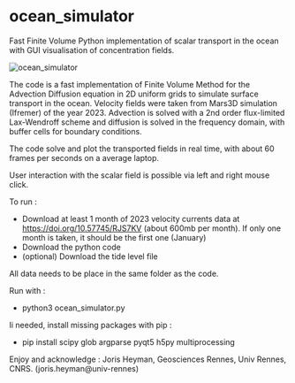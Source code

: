 # ocean_simulator

Fast Finite Volume Python implementation of scalar transport in the ocean with GUI visualisation of concentration fields.

![ocean_simulator](https://github.com/user-attachments/assets/045fb4b9-b196-4856-aaa7-c5746545535f)

The code is a fast implementation of Finite Volume Method for the Advection Diffusion equation in 2D uniform grids to simulate surface transport in the ocean. Velocity fields were taken from Mars3D simulation (Ifremer) of the year 2023.  Advection is solved with a 2nd order flux-limited Lax-Wendroff scheme and diffusion is solved in the frequency domain, with buffer cells for boundary conditions.

The code solve and plot the transported fields in real time, with about 60 frames per seconds on a average laptop.

User interaction with the scalar field is possible via left and right mouse click.

To run : 
- Download at least 1 month of 2023 velocity currents data at https://doi.org/10.57745/RJS7KV (about 600mb per month). If only one month is taken, it should be the first one (January)
- Download the python code
- (optional) Download the tide level file

All data needs to be place in the same folder as the code.

Run with :

- python3 ocean_simulator.py

Ii needed, install missing packages with pip :

- pip install scipy glob argparse pyqt5 h5py multiprocessing

Enjoy and acknowledge : Joris Heyman, Geosciences Rennes, Univ Rennes, CNRS. (joris.heyman@univ-rennes)
